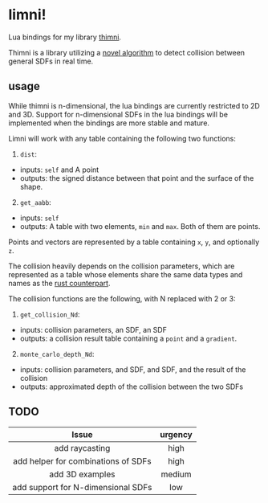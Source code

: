 # limni!
Lua bindings for my library [thimni](https://codeberg.org/0x177/thimni).

Thimni is a library utilizing a [novel algorithm](https://0x177.codeberg.page/sdf_collision.html)
to detect collision between general SDFs in real time.

## usage
While thimni is n-dimensional, the lua bindings are currently restricted to 2D
and 3D. Support for n-dimensional SDFs in the lua bindings will be implemented
when the bindings are more stable and mature.

Limni will work with any table containing the following two functions:
1. `dist`:
  - inputs: `self` and A point
  - outputs: the signed distance between that point and the surface of the
  shape.
2. `get_aabb`:
  - inputs: `self`
  - outputs: A table with two elements, `min` and `max`. Both of them are points.

Points and vectors are represented by a table containing `x`, `y`, and
optionally `z`.

The collision heavily depends on the collision parameters, which are
represented as a table whose elements share the same data types and names as
the [rust counterpart](https://docs.rs/thimni/latest/thimni/utils/struct.CollisionParameters.html).

The collision functions are the following, with N replaced with 2 or 3:
1. `get_collision_Nd`:
  - inputs: collision parameters, an SDF, an SDF
  - outputs: a collision result table containing a `point` and a `gradient`.
2. `monte_carlo_depth_Nd`:
  - inputs: collision parameters, and SDF, and SDF, and the result of the collision
  - outputs: approximated depth of the collision between the two SDFs

## TODO
| Issue                                | urgency       |
| :----------------------------------: | :-----------: |
| add raycasting                       | high          |
| add helper for combinations of SDFs  | high          |
| add 3D examples                      | medium        |
| add support for N-dimensional SDFs   | low           |
